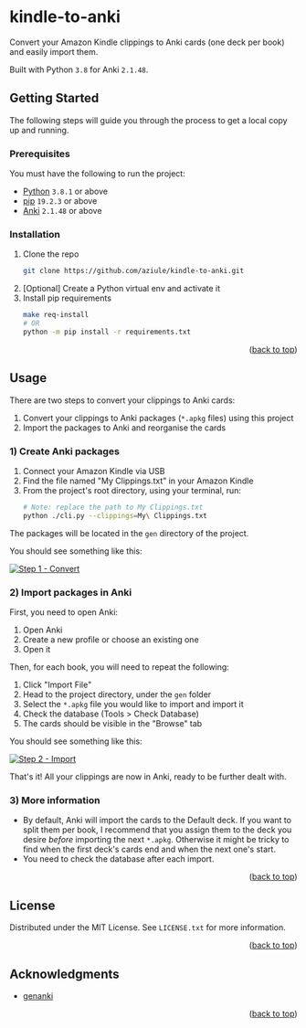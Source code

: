 <div id="top"></div>

# kindle-to-anki

Convert your Amazon Kindle clippings to Anki cards (one deck per book) and easily import them.

Built with Python `3.8` for Anki `2.1.48`.

## Getting Started

The following steps will guide you through the process to get a local copy up and running.

### Prerequisites

You must have the following to run the project:

* [Python](https://www.python.org/downloads/) `3.8.1` or above
* [pip](https://pip.pypa.io/en/stable/installation/) `19.2.3` or above
* [Anki](https://apps.ankiweb.net/) `2.1.48` or above

### Installation

1. Clone the repo
   ```sh
   git clone https://github.com/aziule/kindle-to-anki.git
   ```
2. [Optional] Create a Python virtual env and activate it
3. Install pip requirements
   ```sh
   make req-install
   # OR
   python -m pip install -r requirements.txt
   ```

<p align="right">(<a href="#top">back to top</a>)</p>

## Usage

There are two steps to convert your clippings to Anki cards:

1. Convert your clippings to Anki packages (`*.apkg` files) using this project
2. Import the packages to Anki and reorganise the cards

### 1) Create Anki packages

1. Connect your Amazon Kindle via USB
2. Find the file named "My Clippings.txt" in your Amazon Kindle
3. From the project's root directory, using your terminal, run:
   ```sh
   # Note: replace the path to My Clippings.txt 
   python ./cli.py --clippings=My\ Clippings.txt
   ```
   
The packages will be located in the `gen` directory of the project.

You should see something like this:

[![Step 1 - Convert][step-1-convert]](doc/1_convert.png)

### 2) Import packages in Anki

First, you need to open Anki:

1. Open Anki
2. Create a new profile or choose an existing one
3. Open it

Then, for each book, you will need to repeat the following:

1. Click "Import File"
2. Head to the project directory, under the `gen` folder
3. Select the `*.apkg` file you would like to import and import it
4. Check the database (Tools > Check Database)
5. The cards should be visible in the "Browse" tab

You should see something like this:

[![Step 2 - Import][step-2-import]](doc/2_import.png)

That's it! All your clippings are now in Anki, ready to be further dealt with.

### 3) More information

* By default, Anki will import the cards to the Default deck. If you want to split them per book,
I recommend that you assign them to the deck you desire _before_ importing the next `*.apkg`. Otherwise
it might be tricky to find when the first deck's cards end and when the next one's start.
* You need to check the database after each import. 

<p align="right">(<a href="#top">back to top</a>)</p>

## License

Distributed under the MIT License. See `LICENSE.txt` for more information.

<p align="right">(<a href="#top">back to top</a>)</p>

## Acknowledgments

* [genanki](https://github.com/kerrickstaley/genanki)

<p align="right">(<a href="#top">back to top</a>)</p>

<!-- MARKDOWN LINKS & IMAGES -->
[screencast]: doc/screencast.gif
[step-1-convert]: doc/1_convert.png
[step-2-import]: doc/2_import.png
